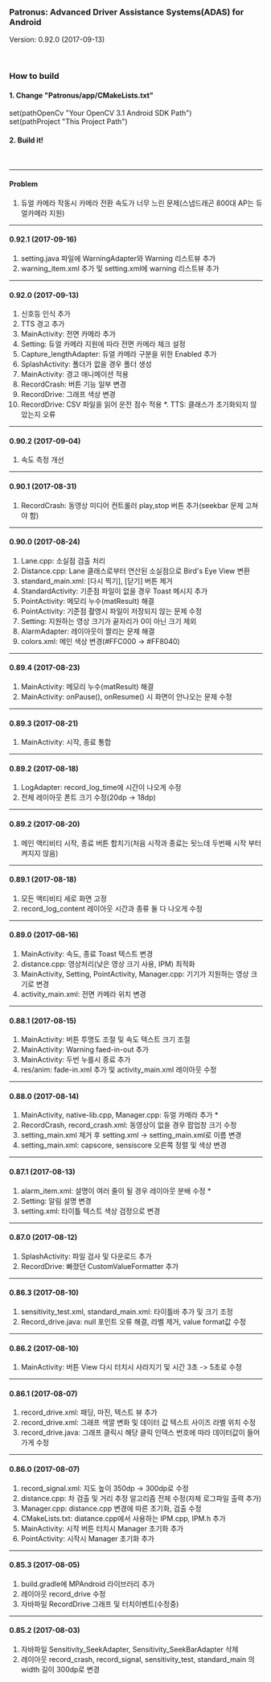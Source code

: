 ### Patronus: Advanced Driver Assistance Systems(ADAS) for Android
Version: 0.92.0 (2017-09-13)

<br>

### How to build
#### 1. Change "Patronus/app/CMakeLists.txt"<br>
set(pathOpenCv "Your OpenCV 3.1 Android SDK Path")<br>
set(pathProject "This Project Path")
<br>
#### 2. Build it!
<br>

---
#### Problem
1. 듀얼 카메라 작동시 카메라 전환 속도가 너무 느린 문제(스냅드래곤 800대 AP는 듀얼카메라 지원)
---
#### 0.92.1 (2017-09-16)
1. setting.java 파일에 WarningAdapter와 Warning 리스트뷰 추가
2. warning_item.xml 추가 및 setting.xml에 warning 리스트뷰 추가
---
#### 0.92.0 (2017-09-13)
1. 신호등 인식 추가
2. TTS 경고 추가
3. MainActivity: 전면 카메라 추가
4. Setting: 듀얼 카메라 지원에 따라 전면 카메라 체크 설정
5. Capture_lengthAdapter: 듀얼 카메라 구분을 위한 Enabled 추가
6. SplashActivity: 폴더가 없을 경우 폴더 생성
7. MainActivity: 경고 애니메이션 적용
8. RecordCrash: 버튼 기능 일부 변경
9. RecordDrive: 그래프 색상 변경
10. RecordDrive: CSV 파일을 읽어 운전 점수 적용
*. TTS: 클래스가 초기화되지 않았는지 오류
---
#### 0.90.2 (2017-09-04)
1. 속도 측정 개선
---
#### 0.90.1 (2017-08-31)
1. RecordCrash: 동영상 미디어 컨트롤러 play,stop 버튼 추가(seekbar 문제 고쳐야 함)
---
#### 0.90.0 (2017-08-24)
1. Lane.cpp: 소실점 검출 처리
2. Distance.cpp: Lane 클래스로부터 연산된 소실점으로 Bird's Eye View 변환
3. standard_main.xml: [다시 찍기], [닫기] 버튼 제거
4. StandardActivity: 기준점 파일이 없을 경우 Toast 메시지 추가
5. PointActivity: 메모리 누수(matResult) 해결
6. PointActivity: 기준점 촬영시 파일이 저장되지 않는 문제 수정
7. Setting: 지원하는 영상 크기가 끝자리가 0이 아닌 크기 제외
8. AlarmAdapter: 레이아웃이 짤리는 문제 해결
9. colors.xml: 메인 색상 변경(#FFC000 -> #FF8040)
---
#### 0.89.4 (2017-08-23)
1. MainActivity: 메모리 누수(matResult) 해결
2. MainActivity: onPause(), onResume() 시 화면이 안나오는 문제 수정
---
#### 0.89.3 (2017-08-21)
1. MainActivity: 시작, 종료 통합
---
#### 0.89.2 (2017-08-18)
1. LogAdapter: record_log_time에 시간이 나오게 수정
2. 전체 레이아웃 폰트 크기 수정(20dp -> 18dp)
---
#### 0.89.2 (2017-08-20)
1. 메인 액티비티 시작, 종료 버튼 합치기(처음 시작과 종료는 됫느데 두번째 시작 부터 켜지지 않음)
---
#### 0.89.1 (2017-08-18)
1. 모든 액티비티 세로 화면 고정
2. record_log_content 레이아웃 시간과 종류 둘 다 나오게 수정
---
#### 0.89.0 (2017-08-16)
1. MainActivity: 속도, 종료 Toast 텍스트 변경
2. distance.cpp: 영상처리(낮은 영상 크기 사용, IPM) 최적화
3. MainActivity, Setting, PointActivity, Manager.cpp: 기기가 지원하는 영상 크기로 변경
4. activity_main.xml: 전면 카메라 위치 변경
---
#### 0.88.1 (2017-08-15)
1. MainActivity: 버튼 투명도 조절 및 속도 텍스트 크기 조절
2. MainActivity: Warning faed-in-out 추가 
3. MainActivity: 두번 누를시 종료 추가
4. res/anim: fade-in.xml 추가 및 activity_main.xml 레이아웃 수정
---
#### 0.88.0 (2017-08-14)
1. MainActivity, native-lib.cpp, Manager.cpp: 듀얼 카메라 추가 * 
1. RecordCrash, record_crash.xml: 동영상이 없을 경우 팝업창 크기 수정
2. setting_main.xml 제거 후 setting.xml -> setting_main.xml로 이름 변경
3. setting_main.xml: capscore, sensiscore 오른쪽 정렬 및 색상 변경
---
#### 0.87.1 (2017-08-13)
1. alarm_item.xml: 설명이 여러 줄이 될 경우 레이아웃 분배 수정 *
2. Setting: 알림 설명 변경
3. setting.xml: 타이틀 텍스트 색상 검정으로 변경
---
#### 0.87.0 (2017-08-12)
1. SplashActivity: 파일 검사 및 다운로드 추가
2. RecordDrive: 빠졌던 CustomValueFormatter 추가
---
#### 0.86.3 (2017-08-10)
1. sensitivity_test.xml, standard_main.xml: 타이틀바 추가 및 크기 조정
2. Record_drive.java: null 포인트 오류 해결, 라벨 제거, value format값 수정
---
#### 0.86.2 (2017-08-10)
1. MainActivity: 버튼 View 다시 터치시 사라지기 및 시간 3초 -> 5초로 수정
---
#### 0.86.1 (2017-08-07)
1. record_drive.xml: 패딩, 마진, 텍스트 뷰 추가
2. record_drive.xml: 그래프 색깔 변화 및 데이터 값 텍스트 사이즈 라벨 위치 수정
3. record_drive.java: 그래프 클릭시 해당 클릭 인덱스 번호에 따라 데이터값이 들어가게 수정
---
#### 0.86.0 (2017-08-07)
1. record_signal.xml: 지도 높이 350dp -> 300dp로 수정
2. distance.cpp: 차 검출 및 거리 추정 알고리즘 전체 수정(자체 로그파일 출력 추가)
3. Manager.cpp: distance.cpp 변경에 따른 초기화, 검출 수정
4. CMakeLists.txt: diatance.cpp에서 사용하는 IPM.cpp, IPM.h 추가
5. MainActivity: 시작 버튼 터치시 Manager 초기화 추가
6. PointActivity: 시작시 Manager 초기화 추가
---
#### 0.85.3 (2017-08-05)
1. build.gradle에 MPAndroid 라이브러리 추가
2. 레이아웃 record_drive 수정
3. 자바파일 RecordDrive 그래프 및 터치이벤트(수정중)
---
#### 0.85.2 (2017-08-03)
1. 자바파일 Sensitivity_SeekAdapter, Sensitivity_SeekBarAdapter 삭제
2. 레이아웃 record_crash, record_signal, sensitivity_test, standard_main 의 width 길이 300dp로 변경

